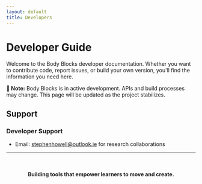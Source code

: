 ```yaml
---
layout: default
title: Developers
---
```


# Developer Guide

Welcome to the Body Blocks developer documentation. Whether you want to contribute code, report issues, or build your own version, you'll find the information you need here.

<div class="info">
<strong>🚧 Note:</strong> Body Blocks is in active development. APIs and build processes may change. This page will be updated as the project stabilizes.
</div>

<!-- 

## Source Code

Body Blocks consists of several repositories:

### Main Application
- **Repository**: [github.com/stephenhowell/bodyblocks](https://github.com/stephenhowell/bodyblocks)
- **Language**: JavaScript/TypeScript
- **Framework**: Electron + Scratch 3.0 fork

### Mobile Apps
- **Android**: Java/Kotlin with MediaPipe
- **iOS**: *Coming soon*

## Building from Source

### Prerequisites
- Node.js 16+ and npm
- Git
- Platform-specific tools:
  - **Windows**: Visual Studio Build Tools
  - **macOS**: Xcode Command Line Tools
  - **Linux**: build-essential

### Build Instructions

```bash
# Clone the repository
git clone https://github.com/stephenhowell/bodyblocks.git
cd bodyblocks

# Install dependencies
npm install

# Run in development mode
npm run dev

# Build for production
npm run build

# Package for distribution
npm run dist
```

<div class="warning">
<strong>Note:</strong> Full build instructions for each platform coming soon. For now, refer to the README in each repository.
</div>

## Architecture Overview

Body Blocks uses a client-server architecture:

1. **Desktop Application** (Electron)
   - Hosts modified Scratch 3.0 environment
   - Runs WebSocket server on port 8183
   - Manages Body Blocks extension

2. **Mobile Application**
   - Captures camera feed
   - Runs MediaPipe pose detection
   - Sends pose data via WebSocket

3. **Communication Protocol**
   - JSON messages over WebSocket
   - 30 FPS pose updates
   - Automatic reconnection

## Contributing

### Current Status
<div class="warning">
<strong>⚠️ Limited Contributions:</strong> While we appreciate interest in contributing, Body Blocks is currently part of active PhD research. Pull requests are reviewed on a case-by-case basis to maintain research integrity.
</div>

### How to Contribute

1. **Report Issues**
   - Use GitHub Issues for bug reports
   - Include OS, version, and steps to reproduce
   - Check existing issues first

2. **Suggest Features**
   - Open a discussion in GitHub Discussions
   - Explain the educational use case
   - Consider accessibility implications

3. **Code Contributions**
   - Small bug fixes are welcome
   - Major features should be discussed first
   - Follow existing code style
   - Include tests where applicable

### Code Style
- JavaScript: StandardJS
- 2 spaces for indentation
- Meaningful variable names
- Comments for complex logic

## Localization

Body Blocks supports multiple languages through Scratch's localization system.

### Adding a New Language
1. Copy `en.json` language file
2. Translate all strings
3. Submit as a pull request
4. Test with native speakers

### Current Languages
- English (en)
- *More coming soon*

## API Documentation

### WebSocket Messages

#### Pose Update
```json
{
  "type": "pose",
  "timestamp": 1234567890,
  "landmarks": [
    {"x": 0.5, "y": 0.5, "z": 0.0, "visibility": 0.99},
    // ... 33 landmarks total
  ]
}
```

#### Connection Status
```json
{
  "type": "status",
  "connected": true,
  "version": "1.0.0"
}
```

<div class="info">
<strong>Note:</strong> Full API documentation coming soon.
</div>

## Testing

### Running Tests
```bash
npm test           # Run all tests
npm run test:unit  # Unit tests only
npm run test:e2e   # End-to-end tests
```

### Testing Guidelines
- Test on multiple devices
- Include accessibility testing
- Verify offline functionality
- Check performance on low-end devices

## Release Process

Releases are managed through GitHub Releases:

1. Version bump in package.json
2. Update CHANGELOG.md
3. Create git tag
4. Build all platforms
5. Create GitHub Release
6. Upload built artifacts 

-->

## Support

### Developer Support
- Email: [stephenhowell@outlook.ie](mailto:stephenhowell@outlook.ie) for research collaborations

<!-- 
### Known Issues
- See GitHub Issues for current bugs
- Check wiki for workarounds -->

---

<div style="text-align: center; margin-top: 3rem;">
    <p><strong>Building tools that empower learners to move and create.</strong></p>
</div>